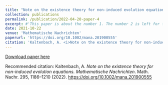 ```yaml
---
title: "Note on the existence theory for non-induced evolution equations"
collection: publications
permalink: /publication/2022-04-20-paper-4
excerpt: #'This paper is about the number 1. The number 2 is left for future work.'
date: 2021-10-22
venue: 'Mathematische Nachrichten'
paperurl: 'https://doi.org/10.1002/mana.201900555'
citation: 'Kaltenbach, A. <i>Note on the existence theory for non-induced evolution equations. Mathematische Nachrichten</i>. Math. Nachr. 295, 1186–1210 (2022). https://doi.org/10.1002/mana.201900555'
---
```


[Download paper here](https://doi.org/10.1002/mana.201900555) 

Recommended citation: Kaltenbach, A. <i>Note on the existence theory for non-induced evolution equations. Mathematische Nachrichten</i>. Math. Nachr. 295, 1186–1210 (2022). https://doi.org/10.1002/mana.201900555

